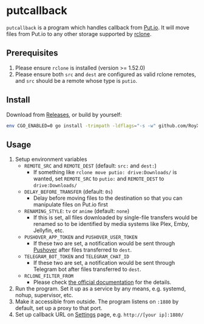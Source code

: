 # putcallback

`putcallback` is a program which handles callback from [Put.io](https://put.io/).
It will move files from Put.io to any other storage supported by [rclone](https://rclone.org/).  

## Prerequisites

1. Please ensure `rclone` is installed (version >= 1.52.0)
2. Please ensure both `src` and `dest` are configured as valid rclone remotes,
   and `src` should be a remote whose type is `putio`.

## Install

Download from [Releases](https://github.com/RoyXiang/putcallback/releases/latest), or build by yourself:

```sh
env CGO_ENABLED=0 go install -trimpath -ldflags="-s -w" github.com/RoyXiang/putcallback@latest
```

## Usage

1. Setup environment variables
   * `REMOTE_SRC` and `REMOTE_DEST` (default: `src:` and `dest:`)
     * If something like `rclone move putio: drive:Downloads/` is wanted,
       set `REMOTE_SRC` to `putio:` and `REMOTE_DEST` to `drive:Downloads/`
   * `DELAY_BEFORE_TRANSFER` (default: `0s`)
     * Delay before moving files to the destination so that you can manipulate files on Put.io first
   * `RENAMING_STYLE`: `tv` or `anime` (default: `none`)
     * If this is set, all files downloaded by single-file transfers
       would be renamed so to be identified by media systems like Plex, Emby, Jellyfin, etc.
   * `PUSHOVER_APP_TOKEN` and `PUSHOVER_USER_TOKEN`
     * If these two are set, a notification would be sent through [Pushover](https://pushover.net/) after files transferred to `dest`.
   * `TELEGRAM_BOT_TOKEN` and `TELEGRAM_CHAT_ID`
     * If these two are set, a notification would be sent through Telegram bot after files transferred to `dest`.
   * `RCLONE_FILTER_FROM`
     * Please check [the official documentation](https://rclone.org/filtering/#filter-from-read-filtering-patterns-from-a-file) for the details.
2. Run the program. Set it up as a service by any means, e.g. systemd, nohup, supervisor, etc.
3. Make it accessible from outside. The program listens on `:1880` by default, set up a proxy to that port.
4. Set up callback URL on [Settings](https://app.put.io/account/settings/transfers/callback-url) page,
   e.g. `http://[your ip]:1880/`
